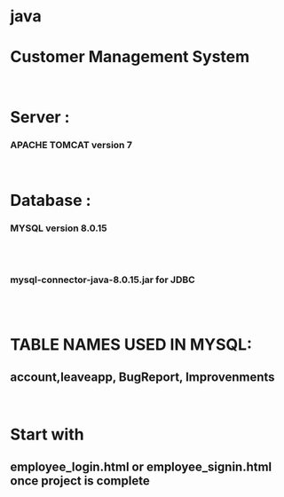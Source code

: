 # java
<h1><b>Customer Management System</b></h1> <br> 
<h1>Server :</h1> <h3><b>APACHE TOMCAT version 7</b></h3>  <br>
<h1>Database :</h1> <h3><b>MYSQL version 8.0.15</b></h3> <br><br>
<h3><b>mysql-connector-java-8.0.15.jar for JDBC</b></h1><br><br>
<h1>TABLE NAMES USED IN MYSQL:</h1><h2><b>account,leaveapp, BugReport, Improvenments</b></h2><br>
<h1>Start with <h2>employee_login.html or employee_signin.html once project is complete</h1>
